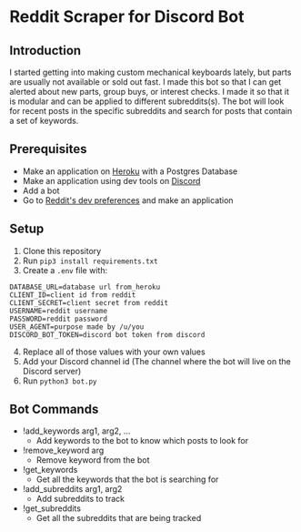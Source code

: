 # Reddit Scraper for Discord Bot
## Introduction
I started getting into making custom mechanical keyboards lately, but parts are usually not available or sold out fast. I made this bot so that I can get alerted about new parts, group buys, or interest checks. I made it so that it is modular and can be applied to different subreddits(s). The bot will look for recent posts in the specific subreddits and search for posts that contain a set of keywords.

## Prerequisites
- Make an application on [Heroku](heroku.com) with a Postgres Database
- Make an application using dev tools on [Discord](discord.com)
- Add a bot
- Go to [Reddit's dev preferences](https://www.reddit.com/prefs/apps) and make an application


## Setup
1. Clone this repository
2. Run `pip3 install requirements.txt`
3. Create a `.env` file with:
```
DATABASE_URL=database url from_heroku
CLIENT_ID=client id from reddit
CLIENT_SECRET=client secret from reddit
USERNAME=reddit username
PASSWORD=reddit password
USER_AGENT=purpose made by /u/you
DISCORD_BOT_TOKEN=discord bot token from discord
```
4. Replace all of those values with your own values
5. Add your Discord channel id (The channel where the bot will live on the Discord server)
6. Run `python3 bot.py`

## Bot Commands
- !add_keywords arg1, arg2, ...
  - Add keywords to the bot to know which posts to look for
- !remove_keyword arg
  - Remove keyword from the bot
- !get_keywords
  - Get all the keywords that the bot is searching for
- !add_subreddits arg1, arg2
  - Add subreddits to track
- !get_subreddits
  - Get all the subreddits that are being tracked
